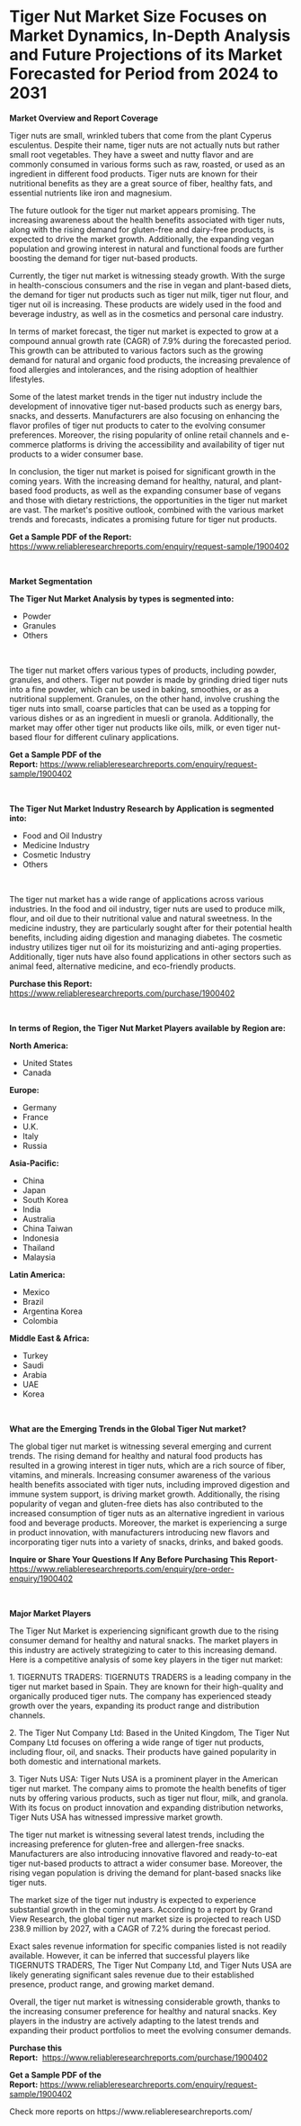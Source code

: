 <p><h1>Tiger Nut Market Size Focuses on Market Dynamics, In-Depth Analysis and Future Projections of its Market Forecasted for Period from 2024 to 2031</h1></p><p><strong>Market Overview and Report Coverage</strong></p>
<p><p>Tiger nuts are small, wrinkled tubers that come from the plant Cyperus esculentus. Despite their name, tiger nuts are not actually nuts but rather small root vegetables. They have a sweet and nutty flavor and are commonly consumed in various forms such as raw, roasted, or used as an ingredient in different food products. Tiger nuts are known for their nutritional benefits as they are a great source of fiber, healthy fats, and essential nutrients like iron and magnesium.</p><p>The future outlook for the tiger nut market appears promising. The increasing awareness about the health benefits associated with tiger nuts, along with the rising demand for gluten-free and dairy-free products, is expected to drive the market growth. Additionally, the expanding vegan population and growing interest in natural and functional foods are further boosting the demand for tiger nut-based products.</p><p>Currently, the tiger nut market is witnessing steady growth. With the surge in health-conscious consumers and the rise in vegan and plant-based diets, the demand for tiger nut products such as tiger nut milk, tiger nut flour, and tiger nut oil is increasing. These products are widely used in the food and beverage industry, as well as in the cosmetics and personal care industry.</p><p>In terms of market forecast, the tiger nut market is expected to grow at a compound annual growth rate (CAGR) of 7.9% during the forecasted period. This growth can be attributed to various factors such as the growing demand for natural and organic food products, the increasing prevalence of food allergies and intolerances, and the rising adoption of healthier lifestyles.</p><p>Some of the latest market trends in the tiger nut industry include the development of innovative tiger nut-based products such as energy bars, snacks, and desserts. Manufacturers are also focusing on enhancing the flavor profiles of tiger nut products to cater to the evolving consumer preferences. Moreover, the rising popularity of online retail channels and e-commerce platforms is driving the accessibility and availability of tiger nut products to a wider consumer base.</p><p>In conclusion, the tiger nut market is poised for significant growth in the coming years. With the increasing demand for healthy, natural, and plant-based food products, as well as the expanding consumer base of vegans and those with dietary restrictions, the opportunities in the tiger nut market are vast. The market's positive outlook, combined with the various market trends and forecasts, indicates a promising future for tiger nut products.</p></p>
<p><strong>Get a Sample PDF of the Report:</strong> <a href="https://www.reliableresearchreports.com/enquiry/request-sample/1900402">https://www.reliableresearchreports.com/enquiry/request-sample/1900402</a></p>
<p>&nbsp;</p>
<p><strong>Market Segmentation</strong></p>
<p><strong>The Tiger Nut Market Analysis by types is segmented into:</strong></p>
<p><ul><li>Powder</li><li>Granules</li><li>Others</li></ul></p>
<p>&nbsp;</p>
<p><p>The tiger nut market offers various types of products, including powder, granules, and others. Tiger nut powder is made by grinding dried tiger nuts into a fine powder, which can be used in baking, smoothies, or as a nutritional supplement. Granules, on the other hand, involve crushing the tiger nuts into small, coarse particles that can be used as a topping for various dishes or as an ingredient in muesli or granola. Additionally, the market may offer other tiger nut products like oils, milk, or even tiger nut-based flour for different culinary applications.</p></p>
<p><strong>Get a Sample PDF of the Report:</strong>&nbsp;<a href="https://www.reliableresearchreports.com/enquiry/request-sample/1900402">https://www.reliableresearchreports.com/enquiry/request-sample/1900402</a></p>
<p>&nbsp;</p>
<p><strong>The Tiger Nut Market Industry Research by Application is segmented into:</strong></p>
<p><ul><li>Food and Oil Industry</li><li>Medicine Industry</li><li>Cosmetic Industry</li><li>Others</li></ul></p>
<p>&nbsp;</p>
<p><p>The tiger nut market has a wide range of applications across various industries. In the food and oil industry, tiger nuts are used to produce milk, flour, and oil due to their nutritional value and natural sweetness. In the medicine industry, they are particularly sought after for their potential health benefits, including aiding digestion and managing diabetes. The cosmetic industry utilizes tiger nut oil for its moisturizing and anti-aging properties. Additionally, tiger nuts have also found applications in other sectors such as animal feed, alternative medicine, and eco-friendly products.</p></p>
<p><strong>Purchase this Report:</strong>&nbsp; <a href="https://www.reliableresearchreports.com/purchase/1900402">https://www.reliableresearchreports.com/purchase/1900402</a></p>
<p>&nbsp;</p>
<p><strong>In terms of Region, the Tiger Nut Market Players available by Region are:</strong></p>
<p>
    <p> <strong> North America: </strong>
        <ul>
            <li>United States</li>
            <li>Canada</li>
        </ul>
        </p> 
    <p> <strong> Europe: </strong>
        <ul>
            <li>Germany</li>
            <li>France</li>
            <li>U.K.</li>
            <li>Italy</li>
            <li>Russia</li>
        </ul>
        </p> 
    <p> <strong> Asia-Pacific: </strong>
        <ul>
            <li>China</li>
            <li>Japan</li>
            <li>South Korea</li>
            <li>India</li>
            <li>Australia</li>
            <li>China Taiwan</li>
            <li>Indonesia</li>
            <li>Thailand</li>
            <li>Malaysia</li>
        </ul>
        </p> 
    <p> <strong> Latin America: </strong>
        <ul>
            <li>Mexico</li>
            <li>Brazil</li>
            <li>Argentina Korea</li>
            <li>Colombia</li>
        </ul>
        </p> 
    <p> <strong> Middle East & Africa: </strong>
        <ul>
            <li>Turkey</li>
            <li>Saudi</li>
            <li>Arabia</li>
            <li>UAE</li>
            <li>Korea</li>
        </ul>
    </p>
    </p>
<p>&nbsp;</p>
<p><strong>What are the Emerging Trends in the Global Tiger Nut market?</strong></p>
<p><p>The global tiger nut market is witnessing several emerging and current trends. The rising demand for healthy and natural food products has resulted in a growing interest in tiger nuts, which are a rich source of fiber, vitamins, and minerals. Increasing consumer awareness of the various health benefits associated with tiger nuts, including improved digestion and immune system support, is driving market growth. Additionally, the rising popularity of vegan and gluten-free diets has also contributed to the increased consumption of tiger nuts as an alternative ingredient in various food and beverage products. Moreover, the market is experiencing a surge in product innovation, with manufacturers introducing new flavors and incorporating tiger nuts into a variety of snacks, drinks, and baked goods.</p></p>
<p><strong>Inquire or Share Your Questions If Any Before Purchasing This Report</strong>- <a href="https://www.reliableresearchreports.com/enquiry/pre-order-enquiry/1900402">https://www.reliableresearchreports.com/enquiry/pre-order-enquiry/1900402</a></p>
<p>&nbsp;</p>
<p><strong>Major Market Players</strong></p>
<p><p>The Tiger Nut Market is experiencing significant growth due to the rising consumer demand for healthy and natural snacks. The market players in this industry are actively strategizing to cater to this increasing demand. Here is a competitive analysis of some key players in the tiger nut market:</p><p>1. TIGERNUTS TRADERS: TIGERNUTS TRADERS is a leading company in the tiger nut market based in Spain. They are known for their high-quality and organically produced tiger nuts. The company has experienced steady growth over the years, expanding its product range and distribution channels.</p><p>2. The Tiger Nut Company Ltd: Based in the United Kingdom, The Tiger Nut Company Ltd focuses on offering a wide range of tiger nut products, including flour, oil, and snacks. Their products have gained popularity in both domestic and international markets.</p><p>3. Tiger Nuts USA: Tiger Nuts USA is a prominent player in the American tiger nut market. The company aims to promote the health benefits of tiger nuts by offering various products, such as tiger nut flour, milk, and granola. With its focus on product innovation and expanding distribution networks, Tiger Nuts USA has witnessed impressive market growth.</p><p>The tiger nut market is witnessing several latest trends, including the increasing preference for gluten-free and allergen-free snacks. Manufacturers are also introducing innovative flavored and ready-to-eat tiger nut-based products to attract a wider consumer base. Moreover, the rising vegan population is driving the demand for plant-based snacks like tiger nuts.</p><p>The market size of the tiger nut industry is expected to experience substantial growth in the coming years. According to a report by Grand View Research, the global tiger nut market size is projected to reach USD 238.9 million by 2027, with a CAGR of 7.2% during the forecast period.</p><p>Exact sales revenue information for specific companies listed is not readily available. However, it can be inferred that successful players like TIGERNUTS TRADERS, The Tiger Nut Company Ltd, and Tiger Nuts USA are likely generating significant sales revenue due to their established presence, product range, and growing market demand.</p><p>Overall, the tiger nut market is witnessing considerable growth, thanks to the increasing consumer preference for healthy and natural snacks. Key players in the industry are actively adapting to the latest trends and expanding their product portfolios to meet the evolving consumer demands.</p></p>
<p><strong>Purchase this Report:</strong>&nbsp;&nbsp;<a href="https://www.reliableresearchreports.com/purchase/1900402">https://www.reliableresearchreports.com/purchase/1900402</a></p>
<p></p>
<p><strong>Get a Sample PDF of the Report:</strong>&nbsp;<a href="https://www.reliableresearchreports.com/enquiry/request-sample/1900402">https://www.reliableresearchreports.com/enquiry/request-sample/1900402</a></p>
<p>Check more reports on https://www.reliableresearchreports.com/</p>